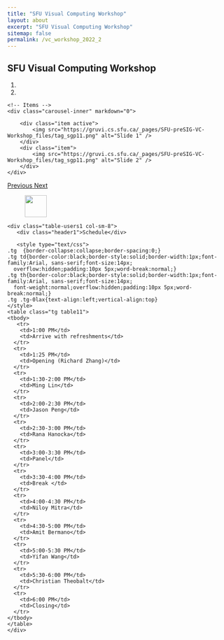```yaml
---
title: "SFU Visual Computing Workshop"
layout: about
excerpt: "SFU Visual Computing Workshop"
sitemap: false
permalink: /vc_workshop_2022_2
---
```

## SFU Visual Computing Workshop

<div class="col-sm-12">

<div class="col-sm-8">
<div markdown="0" id="carousel" class="carousel slide" data-ride="carousel" data-interval="7000" data-pause="hover" >
    <!-- Menu -->
    <ol class="carousel-indicators">
        <li data-target="#carousel" data-slide-to="0" class="active"></li>
        <li data-target="#carousel" data-slide-to="1"></li>
    </ol>

    <!-- Items -->
    <div class="carousel-inner" markdown="0">

        <div class="item active">
            <img src="https://gruvi.cs.sfu.ca/_pages/SFU-preSIG-VC-Workshop_files/tag_sgp11.png" alt="Slide 1" />
        </div>
        <div class="item">
            <img src="https://gruvi.cs.sfu.ca/_pages/SFU-preSIG-VC-Workshop_files/tag_sgp11.png" alt="Slide 2" />
        </div>
    </div> 
  <a class="left carousel-control" href="#carousel" role="button" data-slide="prev">
    <span class="glyphicon glyphicon-chevron-left" aria-hidden="true"></span>
    <span class="sr-only">Previous</span>
  </a>
  <a class="right carousel-control" href="#carousel" role="button" data-slide="next">
    <span class="glyphicon glyphicon-chevron-right" aria-hidden="true"></span>
    <span class="sr-only">Next</span>
  </a>
</div>
</div>


<div style="padding: 0px;">
<figure class="fourth">
  <img src="{{ site.url }}{{ site.baseurl }}/images/logopic/sfu_logo.png" style="height: 50px">
</figure>

</div>

    
<div class="col-sm-12">

    <div class="table-users1 col-sm-8">
       <div class="header1">Schedule</div>

       <style type="text/css">
    .tg  {border-collapse:collapse;border-spacing:0;}
    .tg td{border-color:black;border-style:solid;border-width:1px;font-family:Arial, sans-serif;font-size:14px;
      overflow:hidden;padding:10px 5px;word-break:normal;}
    .tg th{border-color:black;border-style:solid;border-width:1px;font-family:Arial, sans-serif;font-size:14px;
      font-weight:normal;overflow:hidden;padding:10px 5px;word-break:normal;}
    .tg .tg-0lax{text-align:left;vertical-align:top}
    </style>
    <table class="tg table11">
    <tbody>
       <tr>
        <td>1:00 PM</td>
        <td>Arrive with refreshments</td>
      </tr>
      <tr>
        <td>1:25 PM</td>
        <td>Opening (Richard Zhang)</td>
      </tr>
      <tr>
        <td>1:30-2:00 PM</td>
        <td>Ming Lin</td>
      </tr>
      <tr>
        <td>2:00-2:30 PM</td>
        <td>Jason Peng</td>
      </tr>
      <tr>
        <td>2:30-3:00 PM</td>
        <td>Rana Hanocka</td>
      </tr>
      <tr>
        <td>3:00-3:30 PM</td>
        <td>Panel</td>
      </tr>
      <tr>
        <td>3:30-4:00 PM</td>
        <td>Break </td>
      </tr>
      <tr>
        <td>4:00-4:30 PM</td>
        <td>Niloy Mitra</td>
      </tr>
      <tr>
        <td>4:30-5:00 PM</td>
        <td>Amit Bermano</td>
      </tr>
      <tr>
        <td>5:00-5:30 PM</td>
        <td>Yifan Wang</td>
      </tr>
      <tr>
        <td>5:30-6:00 PM</td>
        <td>Christian Theobalt</td>
      </tr>
      <tr>
        <td>6:00 PM</td>
        <td>Closing</td>
      </tr>
    </tbody>
    </table>
    </div>
    
</div>

